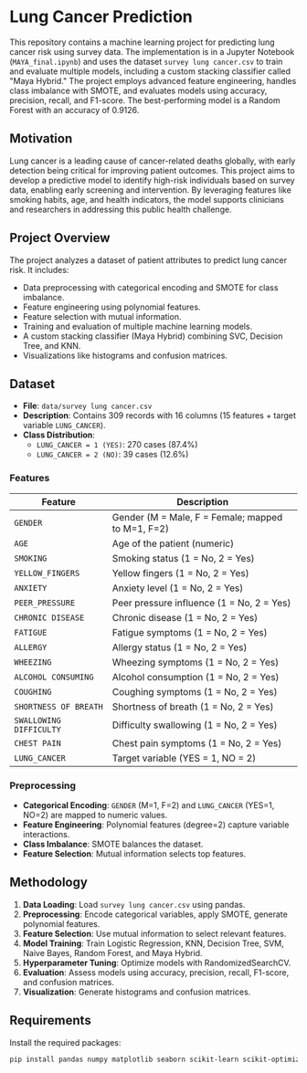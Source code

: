 # Lung Cancer Prediction

This repository contains a machine learning project for predicting lung cancer risk using survey data. The implementation is in a Jupyter Notebook (`MAYA_final.ipynb`) and uses the dataset `survey lung cancer.csv` to train and evaluate multiple models, including a custom stacking classifier called "Maya Hybrid." The project employs advanced feature engineering, handles class imbalance with SMOTE, and evaluates models using accuracy, precision, recall, and F1-score. The best-performing model is a Random Forest with an accuracy of 0.9126.

## Motivation

Lung cancer is a leading cause of cancer-related deaths globally, with early detection being critical for improving patient outcomes. This project aims to develop a predictive model to identify high-risk individuals based on survey data, enabling early screening and intervention. By leveraging features like smoking habits, age, and health indicators, the model supports clinicians and researchers in addressing this public health challenge.

## Project Overview

The project analyzes a dataset of patient attributes to predict lung cancer risk. It includes:
- Data preprocessing with categorical encoding and SMOTE for class imbalance.
- Feature engineering using polynomial features.
- Feature selection with mutual information.
- Training and evaluation of multiple machine learning models.
- A custom stacking classifier (Maya Hybrid) combining SVC, Decision Tree, and KNN.
- Visualizations like histograms and confusion matrices.

## Dataset

- **File**: `data/survey lung cancer.csv`
- **Description**: Contains 309 records with 16 columns (15 features + target variable `LUNG_CANCER`).
- **Class Distribution**:
  - `LUNG_CANCER = 1 (YES)`: 270 cases (87.4%)
  - `LUNG_CANCER = 2 (NO)`: 39 cases (12.6%)

### Features

| Feature                  | Description                                    |
|--------------------------|------------------------------------------------|
| `GENDER`                 | Gender (M = Male, F = Female; mapped to M=1, F=2) |
| `AGE`                    | Age of the patient (numeric)                   |
| `SMOKING`                | Smoking status (1 = No, 2 = Yes)               |
| `YELLOW_FINGERS`         | Yellow fingers (1 = No, 2 = Yes)               |
| `ANXIETY`                | Anxiety level (1 = No, 2 = Yes)                |
| `PEER_PRESSURE`          | Peer pressure influence (1 = No, 2 = Yes)      |
| `CHRONIC DISEASE`        | Chronic disease (1 = No, 2 = Yes)              |
| `FATIGUE`                | Fatigue symptoms (1 = No, 2 = Yes)             |
| `ALLERGY`                | Allergy status (1 = No, 2 = Yes)               |
| `WHEEZING`               | Wheezing symptoms (1 = No, 2 = Yes)            |
| `ALCOHOL CONSUMING`      | Alcohol consumption (1 = No, 2 = Yes)          |
| `COUGHING`               | Coughing symptoms (1 = No, 2 = Yes)            |
| `SHORTNESS OF BREATH`    | Shortness of breath (1 = No, 2 = Yes)          |
| `SWALLOWING DIFFICULTY`  | Difficulty swallowing (1 = No, 2 = Yes)        |
| `CHEST PAIN`             | Chest pain symptoms (1 = No, 2 = Yes)          |
| `LUNG_CANCER`            | Target variable (YES = 1, NO = 2)              |

### Preprocessing

- **Categorical Encoding**: `GENDER` (M=1, F=2) and `LUNG_CANCER` (YES=1, NO=2) are mapped to numeric values.
- **Feature Engineering**: Polynomial features (degree=2) capture variable interactions.
- **Class Imbalance**: SMOTE balances the dataset.
- **Feature Selection**: Mutual information selects top features.

## Methodology

1. **Data Loading**: Load `survey lung cancer.csv` using pandas.
2. **Preprocessing**: Encode categorical variables, apply SMOTE, generate polynomial features.
3. **Feature Selection**: Use mutual information to select relevant features.
4. **Model Training**: Train Logistic Regression, KNN, Decision Tree, SVM, Naive Bayes, Random Forest, and Maya Hybrid.
5. **Hyperparameter Tuning**: Optimize models with RandomizedSearchCV.
6. **Evaluation**: Assess models using accuracy, precision, recall, F1-score, and confusion matrices.
7. **Visualization**: Generate histograms and confusion matrices.

## Requirements

Install the required packages:
```bash
pip install pandas numpy matplotlib seaborn scikit-learn scikit-optimize imbalanced-learn
